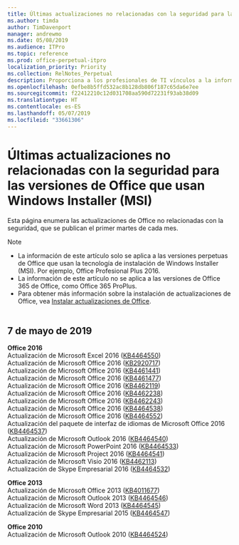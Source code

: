 ```yaml
---
title: Últimas actualizaciones no relacionadas con la seguridad para las versiones de Office que usan Windows Installer (MSI)
ms.author: timda
author: TimDavenport
manager: andrewmo
ms.date: 05/08/2019
ms.audience: ITPro
ms.topic: reference
ms.prod: office-perpetual-itpro
localization_priority: Priority
ms.collection: RelNotes_Perpetual
description: Proporciona a los profesionales de TI vínculos a la información de las últimas actualizaciones no relacionadas con la seguridad de las versiones perpetuas de Office 2016, Office 2013 y Office 2010.
ms.openlocfilehash: 0efbe8b5ffd532ac8b128db806f187c65da6e7ee
ms.sourcegitcommit: f22412210c12d031708aa590d72231f93ab38d09
ms.translationtype: HT
ms.contentlocale: es-ES
ms.lasthandoff: 05/07/2019
ms.locfileid: "33661306"
---
```

# <a name="latest-non-security-updates-for-versions-of-office-that-use-windows-installer-msi"></a>Últimas actualizaciones no relacionadas con la seguridad para las versiones de Office que usan Windows Installer (MSI)

Esta página enumera las actualizaciones de Office no relacionadas con la seguridad, que se publican el primer martes de cada mes.

> [!NOTE]
> - La información de este artículo solo se aplica a las versiones perpetuas de Office que usan la tecnología de instalación de Windows Installer (MSI). Por ejemplo, Office Profesional Plus 2016.
> - La información de este artículo no se aplica a las versiones de Office 365 de Office, como Office 365 ProPlus.
> - Para obtener más información sobre la instalación de actualizaciones de Office, vea [Instalar actualizaciones de Office](https://support.office.com/article/2ab296f3-7f03-43a2-8e50-46de917611c5).
<br/><br/>

## <a name="may-7-2019"></a>7 de mayo de 2019

**Office 2016**<br/>
Actualización de Microsoft Excel 2016 ([KB4464550](https://support.microsoft.com/help/4464550))<br/>
Actualización de Microsoft Office 2016 ([KB2920717](https://support.microsoft.com/help/2920717))<br/>
Actualización de Microsoft Office 2016 ([KB4461441](https://support.microsoft.com/help/4461441))<br/>
Actualización de Microsoft Office 2016 ([KB4461477](https://support.microsoft.com/help/4461477))<br/>
Actualización de Microsoft Office 2016 ([KB4462119](https://support.microsoft.com/help/4462119))<br/>
Actualización de Microsoft Office 2016 ([KB4462238](https://support.microsoft.com/help/4462238))<br/>
Actualización de Microsoft Office 2016 ([KB4462243](https://support.microsoft.com/help/4462243))<br/>
Actualización de Microsoft Office 2016 ([KB4464538](https://support.microsoft.com/help/4464538))<br/>
Actualización de Microsoft Office 2016 ([KB4464552](https://support.microsoft.com/help/4464552))<br/>
Actualización del paquete de interfaz de idiomas de Microsoft Office 2016 ([KB4464537](https://support.microsoft.com/help/4464537))<br/>
Actualización de Microsoft Outlook 2016 ([KB4464540](https://support.microsoft.com/help/4464540))<br/>
Actualización de Microsoft PowerPoint 2016 ([KB4464533](https://support.microsoft.com/help/4464533))<br/>
Actualización de Microsoft Project 2016 ([KB4464541](https://support.microsoft.com/help/4464541))<br/>
Actualización de Microsoft Visio 2016 ([KB4462113](https://support.microsoft.com/help/4462113))<br/>
Actualización de Skype Empresarial 2016 ([KB4464532](https://support.microsoft.com/help/4464532))<br/>

**Office 2013**<br/>
Actualización de Microsoft Office 2013 ([KB4011677](https://support.microsoft.com/help/4011677))<br/>
Actualización de Microsoft Outlook 2013 ([KB4464546](https://support.microsoft.com/help/4464546))<br/>
Actualización de Microsoft Word 2013 ([KB4464545](https://support.microsoft.com/help/4464545))<br/>
Actualización de Skype Empresarial 2015 ([KB4464547](https://support.microsoft.com/help/4464547))<br/>

**Office 2010**<br/>
Actualización de Microsoft Outlook 2010 ([KB4464524](https://support.microsoft.com/help/4464524))